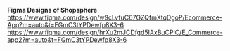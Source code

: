 **Figma Designs of Shopsphere**
 https://www.figma.com/design/w9cLvfuC67GZQfmXtqDgoP/Ecommerce-App?m=auto&t=FGmC3tYPDewfp8X3-6 
 https://www.figma.com/design/hrXu2mJCDfgd5IAxBuCPlC/E_Commerce-app2?m=auto&t=FGmC3tYPDewfp8X3-6
